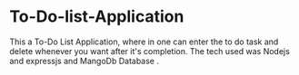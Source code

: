 # To-Do-list-Application
This a To-Do List Application, where in one can enter the to do task and delete whenever you want after it's completion.
The tech used was Nodejs and expressjs and MangoDb Database .
